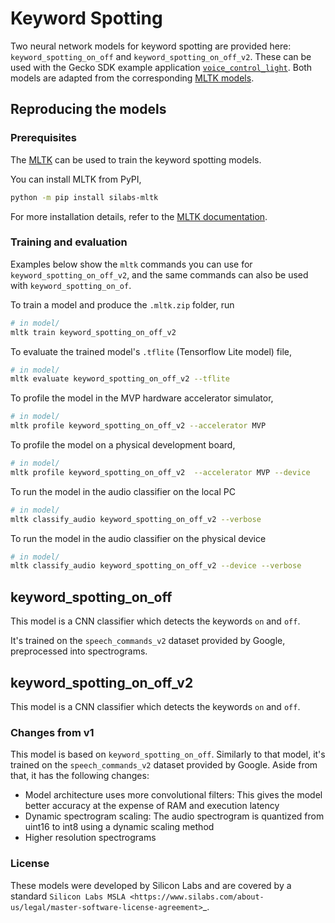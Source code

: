 # Keyword Spotting

Two neural network models for keyword spotting are provided here: `keyword_spotting_on_off` and `keyword_spotting_on_off_v2`. These can be used with the Gecko SDK example application [`voice_control_light`](https://github.com/SiliconLabs/gecko_sdk/tree/gsdk_4.1/app/common/example/voice_control_light). Both models are adapted from the corresponding [MLTK models](https://github.com/SiliconLabs/mltk/tree/master/mltk/models/siliconlabs).

## Reproducing the models

### Prerequisites

The [MLTK](https://siliconlabs.github.io/mltk/index.html) can be used to train the keyword spotting models.

You can install MLTK from PyPI,

```sh
python -m pip install silabs-mltk
```

For more installation details, refer to the [MLTK documentation](https://siliconlabs.github.io/mltk/index.html#installation).

### Training and evaluation

Examples below show the `mltk` commands you can use for `keyword_spotting_on_off_v2`, and the same commands can also be used with `keyword_spotting_on_of`.

To train a model and produce the `.mltk.zip` folder, run

```sh
# in model/
mltk train keyword_spotting_on_off_v2
```

To evaluate the trained model's `.tflite` (Tensorflow Lite model) file,

```sh
# in model/
mltk evaluate keyword_spotting_on_off_v2 --tflite
```

To profile the model in the MVP hardware accelerator simulator,

```sh
# in model/
mltk profile keyword_spotting_on_off_v2 --accelerator MVP
```

To profile the model on a physical development board,

```sh
# in model/
mltk profile keyword_spotting_on_off_v2  --accelerator MVP --device
```

To run the model in the audio classifier on the local PC

```sh
# in model/
mltk classify_audio keyword_spotting_on_off_v2 --verbose
```

To run the model in the audio classifier on the physical device

```sh
# in model/
mltk classify_audio keyword_spotting_on_off_v2 --device --verbose
```

## keyword_spotting_on_off

This model is a CNN classifier which detects the keywords `on` and `off`.

It's trained on the `speech_commands_v2` dataset provided by Google, preprocessed into spectrograms.

## keyword_spotting_on_off_v2

This model is a CNN classifier which detects the keywords `on` and `off`.

### Changes from v1

This model is based on `keyword_spotting_on_off`. Similarly to that model, it's trained on the `speech_commands_v2` dataset provided by Google. Aside from that, it has the following changes:

- Model architecture uses more convolutional filters: This gives the model better accuracy at the expense of RAM and execution latency
- Dynamic spectrogram scaling: The audio spectrogram is quantized from uint16 to int8 using a dynamic scaling method
- Higher resolution spectrograms

### License

These models were developed by Silicon Labs and are covered by a standard
`Silicon Labs MSLA <https://www.silabs.com/about-us/legal/master-software-license-agreement>`_.
